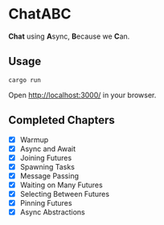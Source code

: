 # ChatABC

**Chat** using **A**sync, **B**ecause we **C**an.

## Usage

```
cargo run
```

Open <http://localhost:3000/> in your browser.

## Completed Chapters
- [x] Warmup
- [x] Async and Await
- [x] Joining Futures
- [x] Spawning Tasks
- [x] Message Passing
- [x] Waiting on Many Futures
- [x] Selecting Between Futures
- [x] Pinning Futures
- [x] Async Abstractions